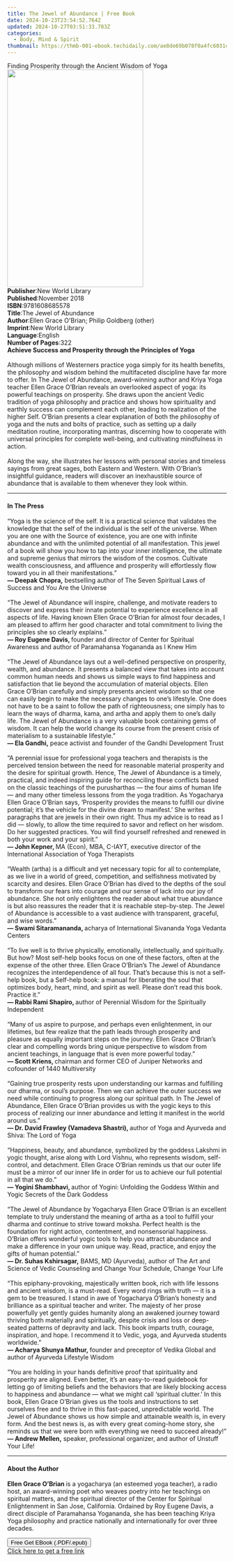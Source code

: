 ```yaml
---
title: The Jewel of Abundance | Free Book
date: 2024-10-23T23:54:52.764Z
updated: 2024-10-27T03:51:33.783Z
categories:
  - Body, Mind & Spirit
thumbnail: https://thmb-001-ebook.techidaily.com/ae8de69b078f0a4fc6031c01a9ff228d2d00ac10c899c01ea9b205f2f960e77a.jpg
---
```

<main id="book-container">
  <div class="flex flex-col">
    <div class="book-brief flex-1 py-6 px-4 sm:p-6 md:py-10 md:px-8">
      <!-- brief-->
      <div class="book-brief-main">
        Finding Prosperity through the Ancient Wisdom of Yoga
      </div>
    </div>
    <div
      class="book-meta-info flex-1 grid gap-4 col-start-1 col-end-3 row-start-1 sm:mb-6 sm:grid-cols-4 lg:gap-6 lg:col-start-2 lg:row-end-6 lg:row-span-6 lg:mb-0"
    >
      <div
        class="book-meta-info-left place-content-center mt-4 p-4 text-sm leading-6 col-start-2 col-span-2 dark:text-slate-400"
      >
        <img
          class="w-full h-500 object-cover rounded-lg sm:h-255 sm:col-span-2 lg:col-span-full"
          src="https://img-001-ebook.techidaily.com/94c7a2a419a8741c586e55e0e58e60ac37a490726b895744c8261032731d0ecc.jpg"
          alt=""
          width="312"
          height="500"
        />
      </div>
      <div
        class="book-meta-info-right mt-2 col-start-1 row-start-2 col-span-3 self-center"
      >
        <!-- meta data  -->
        <div class="flex flex-col px-4 md:px-8">
          <div class="flex-1">
            <strong>Publisher</strong>:<span class="px-2"
              >New World Library</span
            >
          </div>
          <div class="flex-1">
            <strong>Published</strong>:<span class="px-2">November 2018</span>
          </div>
          <div class="flex-1">
            <strong>ISBN</strong>:<span class="px-2">9781608685578</span>
          </div>
          <div class="flex-1">
            <strong>Title</strong>:<span class="px-2"
              >The Jewel of Abundance</span
            >
          </div>
          <div class="flex-1">
            <strong>Author</strong>:<span class="px-2"
              >Ellen Grace O&#39;Brian; Philip Goldberg (other)</span
            >
          </div>
          <div class="flex-1">
            <strong>Imprint</strong>:<span class="px-2">New World Library</span>
          </div>
          <div class="flex-1">
            <strong>Language</strong>:<span class="px-2">English</span>
          </div>
          <div class="flex-1">
            <strong>Number of Pages</strong>:<span class="px-2">322</span>
          </div>
        </div>
      </div>
    </div>
    <div class="book-description flex-1 py-6 px-4 sm:p-6 md:py-10 md:px-8">
      <div class="book-description-main">
        <div accordion-content="" id="description">
          <strong
            >Achieve Success and Prosperity through the Principles of Yoga<br /></strong
          ><br />
          Although millions of Westerners practice yoga simply for its health
          benefits, the philosophy and wisdom behind the multifaceted discipline
          have far more to offer. In The Jewel of Abundance, award-winning
          author and Kriya Yoga teacher Ellen Grace O’Brian reveals an
          overlooked aspect of yoga: its powerful teachings on prosperity. She
          draws upon the ancient Vedic tradition of yoga philosophy and practice
          and shows how spirituality and earthly success can complement each
          other, leading to realization of the higher Self. O’Brian presents a
          clear explanation of both the philosophy of yoga and the nuts and
          bolts of practice, such as setting up a daily meditation routine,
          incorporating mantras, discerning how to cooperate with universal
          principles for complete well-being, and cultivating mindfulness in
          action.<br />
          <br />
          Along the way, she illustrates her lessons with personal stories and
          timeless sayings from great sages, both Eastern and Western. With
          O’Brian’s insightful guidance, readers will discover an inexhaustible
          source of abundance that is available to them whenever they look
          within.
        </div>
        <div class="accordion-fader"></div>
      </div>
    </div>
    <div class="book-excerpts flex-1 py-6 px-4 sm:p-6 md:py-10 md:px-8">
      <!-- excerpts-->
      <div class="book-excerpts-main">
        <hr />
        <h4 class="placeholder placeholder-heading">
          <span>In The Press</span>
        </h4>
        <p>
          “Yoga is the science of the self. It is a practical science that
          validates the knowledge that the self of the individual is the self of
          the universe. When you are one with the Source of existence, you are
          one with infinite abundance and with the unlimited potential of all
          manifestation. This jewel of a book will show you how to tap into your
          inner intelligence, the ultimate and supreme genius that mirrors the
          wisdom of the cosmos. Cultivate wealth consciousness, and affluence
          and prosperity will effortlessly flow toward you in all their
          manifestations.”<br />
          <strong>— Deepak Chopra,</strong> bestselling author of The Seven
          Spiritual Laws of Success and You Are the Universe<br />
          <br />
          “The Jewel of Abundance will inspire, challenge, and motivate readers
          to discover and express their innate potential to experience
          excellence in all aspects of life. Having known Ellen Grace O’Brian
          for almost four decades, I am pleased to affirm her good character and
          total commitment to living the principles she so clearly explains.”<br />
          <strong>— Roy Eugene Davis, </strong>founder and director of Center
          for Spiritual Awareness and author of Paramahansa Yogananda as I Knew
          Him<br />
          <br />
          “The Jewel of Abundance lays out a well-defined perspective on
          prosperity, wealth, and abundance. It presents a balanced view that
          takes into account common human needs and shows us simple ways to find
          happiness and satisfaction that lie beyond the accumulation of
          material objects. Ellen Grace O’Brian carefully and simply presents
          ancient wisdom so that one can easily begin to make the necessary
          changes to one’s lifestyle. One does not have to be a saint to follow
          the path of righteousness; one simply has to learn the ways of dharma,
          kama, and artha and apply them to one’s daily life. The Jewel of
          Abundance is a very valuable book containing gems of wisdom. It can
          help the world change its course from the present crisis of
          materialism to a sustainable lifestyle.”<br />
          <strong>— Ela Gandhi,</strong> peace activist and founder of the
          Gandhi Development Trust<br />
          <br />
          “A perennial issue for professional yoga teachers and therapists is
          the perceived tension between the need for reasonable material
          prosperity and the desire for spiritual growth. Hence, The Jewel of
          Abundance is a timely, practical, and indeed inspiring guide for
          reconciling these conflicts based on the classic teachings of the
          purusharthas — the four aims of human life — and many other timeless
          lessons from the yoga tradition. As Yogacharya Ellen Grace O’Brian
          says, ‘Prosperity provides the means to fulfill our divine potential;
          it’s the vehicle for the divine dream to manifest.’ She writes
          paragraphs that are jewels in their own right. Thus my advice is to
          read as I did — slowly, to allow the time required to savor and
          reflect on her wisdom. Do her suggested practices. You will find
          yourself refreshed and renewed in both your work and your spirit.”<br />
          <strong>— John Kepner, </strong>MA (Econ), MBA, C-IAYT, executive
          director of the International Association of Yoga Therapists<br />
          <br />
          “Wealth (artha) is a difficult and yet necessary topic for all to
          contemplate, as we live in a world of greed, competition, and
          selfishness motivated by scarcity and desires. Ellen Grace O’Brian has
          dived to the depths of the soul to transform our fears into courage
          and our sense of lack into our joy of abundance. She not only
          enlightens the reader about what true abundance is but also reassures
          the reader that it is reachable step-by-step. The Jewel of Abundance
          is accessible to a vast audience with transparent, graceful, and wise
          words.”<br />
          <strong>— Swami Sitaramananda, </strong>acharya of International
          Sivananda Yoga Vedanta Centers<br />
          <br />
          “To live well is to thrive physically, emotionally, intellectually,
          and spiritually. But how? Most self-help books focus on one of these
          factors, often at the expense of the other three. Ellen Grace
          O’Brian’s The Jewel of Abundance recognizes the interdependence of all
          four. That’s because this is not a self-help book, but a Self-help
          book: a manual for liberating the soul that optimizes body, heart,
          mind, and spirit as well. Please don’t read this book. Practice
          it.”<br />
          <strong>— Rabbi Rami Shapiro, </strong>author of Perennial Wisdom for
          the Spiritually Independent<br />
          <br />
          “Many of us aspire to purpose, and perhaps even enlightenment, in our
          lifetimes, but few realize that the path leads through prosperity and
          pleasure as equally important steps on the journey. Ellen Grace
          O’Brian’s clear and compelling words bring unique perspective to
          wisdom from ancient teachings, in language that is even more powerful
          today.”<br />
          <strong>— Scott Kriens, </strong>chairman and former CEO of Juniper
          Networks and cofounder of 1440 Multiversity<br />
          <br />
          “Gaining true prosperity rests upon understanding our karmas and
          fulfilling our dharma, or soul’s purpose. Then we can achieve the
          outer success we need while continuing to progress along our spiritual
          path. In The Jewel of Abundance, Ellen Grace O’Brian provides us with
          the yogic keys to this process of realizing our inner abundance and
          letting it manifest in the world around us.”<br />
          <strong>— Dr. David Frawley (Vamadeva Shastri), </strong>author of
          Yoga and Ayurveda and Shiva: The Lord of Yoga<br />
          <br />
          “Happiness, beauty, and abundance, symbolized by the goddess Lakshmi
          in yogic thought, arise along with Lord Vishnu, who represents wisdom,
          self-control, and detachment. Ellen Grace O’Brian reminds us that our
          outer life must be a mirror of our inner life in order for us to
          achieve our full potential in all that we do.”<br />
          <strong>— Yogini Shambhavi, </strong>author of Yogini: Unfolding the
          Goddess Within and Yogic Secrets of the Dark Goddess<br />
          <br />
          “The Jewel of Abundance by Yogacharya Ellen Grace O’Brian is an
          excellent template to truly understand the meaning of artha as a tool
          to fulfill your dharma and continue to strive toward moksha. Perfect
          health is the foundation for right action, contentment, and
          nonsensorial happiness. O’Brian offers wonderful yogic tools to help
          you attract abundance and make a difference in your own unique way.
          Read, practice, and enjoy the gifts of human potential.”<br />
          <strong>— Dr. Suhas Kshirsagar,</strong> BAMS, MD (Ayurveda), author
          of The Art and Science of Vedic Counseling and Change Your Schedule,
          Change Your Life <br />
          <br />
          “This epiphany-provoking, majestically written book, rich with life
          lessons and ancient wisdom, is a must-read. Every word rings with
          truth — it is a gem to be treasured. I stand in awe of Yogacharya
          O’Brian’s honesty and brilliance as a spiritual teacher and writer.
          The majesty of her prose powerfully yet gently guides humanity along
          an awakened journey toward thriving both materially and spiritually,
          despite crisis and loss or deep-seated patterns of depravity and lack.
          This book imparts truth, courage, inspiration, and hope. I recommend
          it to Vedic, yoga, and Ayurveda students worldwide.”<br />
          <strong>— Acharya Shunya Mathur, </strong>founder and preceptor of
          Vedika Global and author of Ayurveda Lifestyle Wisdom<br />
          <br />
          “You are holding in your hands definitive proof that spirituality and
          prosperity are aligned. Even better, it’s an easy-to-read guidebook
          for letting go of limiting beliefs and the behaviors that are likely
          blocking access to happiness and abundance — what we might call
          ‘spiritual clutter.’ In this book, Ellen Grace O’Brian gives us the
          tools and instructions to set ourselves free and to thrive in this
          fast-paced, unpredictable world. The Jewel of Abundance shows us how
          simple and attainable wealth is, in every form. And the best news is,
          as with every great coming-home story, she reminds us that we were
          born with everything we need to succeed already!”<br />
          <strong>— Andrew Mellen,</strong> speaker, professional organizer, and
          author of Unstuff Your Life!
        </p>
      </div>
    </div>
    <div class="book-about-author flex-1 py-6 px-4 sm:p-6 md:py-10 md:px-8">
      <!-- about author-->
      <div class="book-main-author-main">
        <hr />
        <h4 class="placeholder placeholder-heading">
          <span>About the Author</span>
        </h4>
        <p>
          <strong>Ellen Grace O’Brian </strong>is a yogacharya (an esteemed yoga
          teacher), a radio host, an award-winning poet who weaves poetry into
          her teachings on spiritual matters, and the spiritual director of the
          Center for Spiritual Enlightenment in San Jose, California. Ordained
          by Roy Eugene Davis, a direct disciple of Paramahansa Yogananda, she
          has been teaching Kriya Yoga philosophy and practice nationally and
          internationally for over three decades.
        </p>
      </div>
    </div>
    <div class="book-free-get flex-1 py-6 px-4 sm:p-6 md:py-10 md:px-8">
      <button
        id="btn-free-get"
        class="bg-blue-500 hover:bg-blue-700 text-white font-bold py-2 px-4 rounded"
      >
        Free Get EBook (.PDF/.epub)
      </button>
      <div id="countdown-display" class="px-2 text-lg mt-2"></div>
      <a
        id="free-link"
        class="hidden bg-blue-500 hover:bg-blue-700 text-white font-bold py-2 px-4 rounded"
        href="https://www.ebooks.com/en-us/book/138622035/the-jewel-of-abundance/ellen-grace-o-brian/"
        target="_blank"
        >Click here to get a free link</a
      >
    </div>
    <script>
      let countdownTime = 0;
      let countdownInterval = null;
      document
        .getElementById('btn-free-get')
        .addEventListener('click', startCountdown);
      function startCountdown() {
        countdownTime = new Date().getTime() + 60000 * 3;
        countdownInterval = setInterval(updateCountdown, 1000);
        document.getElementById('btn-free-get').disabled = true;
        document
          .getElementById('btn-free-get')
          .classList.add('bg-gray-500', 'cursor-not-allowed');
      }
      function updateCountdown() {
        let currentTime = new Date().getTime();
        let timeLeft = countdownTime - currentTime;
        let secondsLeft = Math.floor(timeLeft / 1000);
        document.getElementById('countdown-display').innerHTML =
          `Remaining time: ${secondsLeft} seconds.`;
        if (secondsLeft <= 0) {
          clearInterval(countdownInterval);
          document.getElementById('btn-free-get').classList.add('hidden');
          document.getElementById('free-link').classList.remove('hidden');
          document.getElementById('countdown-display').innerHTML = '';
        }
      }
    </script>
  </div>
</main>

<ins class="adsbygoogle"
      style="display:block"
      data-ad-client="ca-pub-7571918770474297"
      data-ad-slot="8358498916"
      data-ad-format="auto"
      data-full-width-responsive="true"></ins>
    